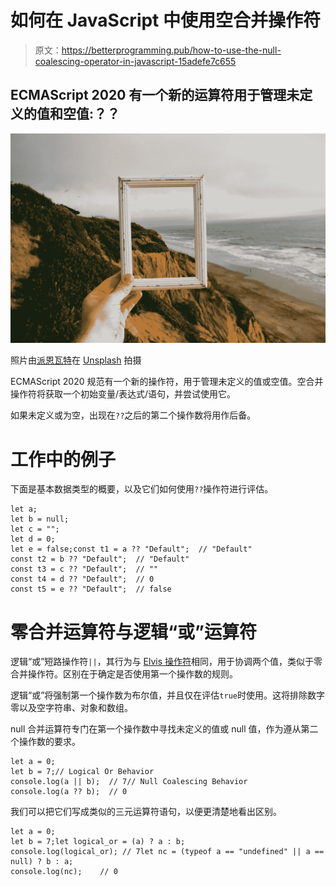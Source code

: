 # 如何在 JavaScript 中使用空合并操作符

> 原文：<https://betterprogramming.pub/how-to-use-the-null-coalescing-operator-in-javascript-15adefe7c655>

## ECMAScript 2020 有一个新的运算符用于管理未定义的值和空值:？？

![](img/cf86411342a8025dc80823878e7e0768.png)

照片由[派恩瓦特](https://unsplash.com/@pinewatt?utm_source=unsplash&utm_medium=referral&utm_content=creditCopyText)在 [Unsplash](https://unsplash.com/s/photos/question?utm_source=unsplash&utm_medium=referral&utm_content=creditCopyText) 拍摄

ECMAScript 2020 规范有一个新的操作符，用于管理未定义的值或空值。空合并操作符将获取一个初始变量/表达式/语句，并尝试使用它。

如果未定义或为空，出现在`??`之后的第二个操作数将用作后备。

# 工作中的例子

下面是基本数据类型的概要，以及它们如何使用`??`操作符进行评估。

```
let a;
let b = null;
let c = "";
let d = 0;
let e = false;const t1 = a ?? "Default";  // "Default"
const t2 = b ?? "Default";  // "Default"
const t3 = c ?? "Default";  // ""
const t4 = d ?? "Default";  // 0
const t5 = e ?? "Default";  // false
```

# 零合并运算符与逻辑“或”运算符

逻辑“或”短路操作符`||`，其行为与 [Elvis 操作符](https://medium.com/better-programming/did-you-know-theres-an-elvis-operator-1406cb364929)相同，用于协调两个值，类似于零合并操作符。区别在于确定是否使用第一个操作数的规则。

逻辑“或”将强制第一个操作数为布尔值，并且仅在评估`true`时使用。这将排除数字零以及空字符串、对象和数组。

null 合并运算符专门在第一个操作数中寻找未定义的值或 null 值，作为遵从第二个操作数的要求。

```
let a = 0;
let b = 7;// Logical Or Behavior
console.log(a || b);  // 7// Null Coalescing Behavior
console.log(a ?? b);  // 0
```

我们可以把它们写成类似的三元运算符语句，以便更清楚地看出区别。

```
let a = 0;
let b = 7;let logical_or = (a) ? a : b;
console.log(logical_or); // 7let nc = (typeof a == "undefined" || a == null) ? b : a;
console.log(nc);    // 0
```